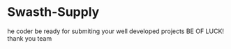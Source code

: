 # Swasth-Supply
he coder be ready for submiting your well developed projects BE OF LUCK!
thank you team
